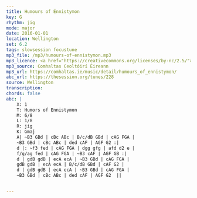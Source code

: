 ```yaml
---
title: Humours of Ennistymon
key: G
rhythm: jig
mode: major
date: 2016-01-01
location: Wellington
set: 6.2
tags: slowsession focustune
mp3_file: /mp3/humours-of-ennistymon.mp3
mp3_licence: <a href="https://creativecommons.org/licenses/by-nc/2.5/">CC-BY-NC-2.5</a>
mp3_source: Comhaltas Ceoltóirí Éireann
mp3_url: https://comhaltas.ie/music/detail/humours_of_ennistymon/
abc_url: https://thesession.org/tunes/228
source: Wellington
transcription:
chords: false
abc: |
    X: 1
    T: Humors of Ennistymon
    M: 6/8
    L: 1/8
    R: jig
    K: Gmaj
    A| ~B3 GBd | cBc ABc | B/c/dB GBd | cAG FGA |
    ~B3 GBd | cBc ABc | ded cAF | AGF G2 :|
    d |: ~f3 fed | cAG FGA | dgg gfg | afd d2 e |
    f/g/ag fed | cAG FGA | ~B3 cAF | AGF GB :|
    d | gdB gdB | ecA ecA | ~B3 GBd | cAG FGA |
    gdB gdB | ecA ecA | B/c/dB GBd | cAF G2 |
    d | gdB gdB | ecA ecA | ~B3 GBd | cAG FGA |
    ~B3 GBd | cBc ABc | ded cAF | AGF G2  ||


---
```


